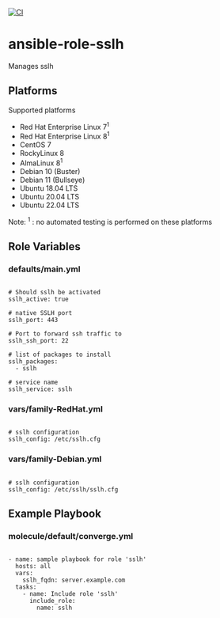 [![CI](https://github.com/de-it-krachten/ansible-role-sslh/workflows/CI/badge.svg?event=push)](https://github.com/de-it-krachten/ansible-role-sslh/actions?query=workflow%3ACI)


# ansible-role-sslh

Manages sslh


## Platforms

Supported platforms

- Red Hat Enterprise Linux 7<sup>1</sup>
- Red Hat Enterprise Linux 8<sup>1</sup>
- CentOS 7
- RockyLinux 8
- AlmaLinux 8<sup>1</sup>
- Debian 10 (Buster)
- Debian 11 (Bullseye)
- Ubuntu 18.04 LTS
- Ubuntu 20.04 LTS
- Ubuntu 22.04 LTS

Note:
<sup>1</sup> : no automated testing is performed on these platforms

## Role Variables
### defaults/main.yml
<pre><code>
# Should sslh be activated
sslh_active: true

# native SSLH port
sslh_port: 443

# Port to forward ssh traffic to
sslh_ssh_port: 22

# list of packages to install
sslh_packages:
  - sslh

# service name
sslh_service: sslh
</pre></code>

### vars/family-RedHat.yml
<pre><code>
# sslh configuration
sslh_config: /etc/sslh.cfg
</pre></code>

### vars/family-Debian.yml
<pre><code>
# sslh configuration
sslh_config: /etc/sslh/sslh.cfg
</pre></code>



## Example Playbook
### molecule/default/converge.yml
<pre><code>
- name: sample playbook for role 'sslh'
  hosts: all
  vars:
    sslh_fqdn: server.example.com
  tasks:
    - name: Include role 'sslh'
      include_role:
        name: sslh
</pre></code>
